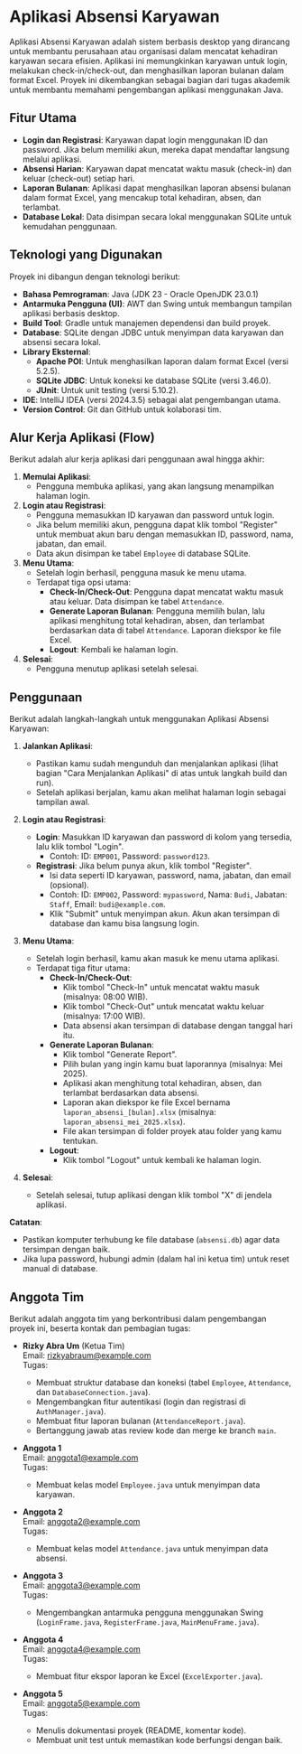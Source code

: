 # Aplikasi Absensi Karyawan

Aplikasi Absensi Karyawan adalah sistem berbasis desktop yang dirancang untuk membantu perusahaan atau organisasi dalam mencatat kehadiran karyawan secara efisien. Aplikasi ini memungkinkan karyawan untuk login, melakukan check-in/check-out, dan menghasilkan laporan bulanan dalam format Excel. Proyek ini dikembangkan sebagai bagian dari tugas akademik untuk membantu memahami pengembangan aplikasi menggunakan Java.

## **Fitur Utama**
- **Login dan Registrasi**: Karyawan dapat login menggunakan ID dan password. Jika belum memiliki akun, mereka dapat mendaftar langsung melalui aplikasi.
- **Absensi Harian**: Karyawan dapat mencatat waktu masuk (check-in) dan keluar (check-out) setiap hari.
- **Laporan Bulanan**: Aplikasi dapat menghasilkan laporan absensi bulanan dalam format Excel, yang mencakup total kehadiran, absen, dan terlambat.
- **Database Lokal**: Data disimpan secara lokal menggunakan SQLite untuk kemudahan penggunaan.

## **Teknologi yang Digunakan**
Proyek ini dibangun dengan teknologi berikut:
- **Bahasa Pemrograman**: Java (JDK 23 - Oracle OpenJDK 23.0.1)
- **Antarmuka Pengguna (UI)**: AWT dan Swing untuk membangun tampilan aplikasi berbasis desktop.
- **Build Tool**: Gradle untuk manajemen dependensi dan build proyek.
- **Database**: SQLite dengan JDBC untuk menyimpan data karyawan dan absensi secara lokal.
- **Library Eksternal**:
    - **Apache POI**: Untuk menghasilkan laporan dalam format Excel (versi 5.2.5).
    - **SQLite JDBC**: Untuk koneksi ke database SQLite (versi 3.46.0).
    - **JUnit**: Untuk unit testing (versi 5.10.2).
- **IDE**: IntelliJ IDEA (versi 2024.3.5) sebagai alat pengembangan utama.
- **Version Control**: Git dan GitHub untuk kolaborasi tim.

## **Alur Kerja Aplikasi (Flow)**
Berikut adalah alur kerja aplikasi dari penggunaan awal hingga akhir:
1. **Memulai Aplikasi**:
    - Pengguna membuka aplikasi, yang akan langsung menampilkan halaman login.
2. **Login atau Registrasi**:
    - Pengguna memasukkan ID karyawan dan password untuk login.
    - Jika belum memiliki akun, pengguna dapat klik tombol "Register" untuk membuat akun baru dengan memasukkan ID, password, nama, jabatan, dan email.
    - Data akun disimpan ke tabel `Employee` di database SQLite.
3. **Menu Utama**:
    - Setelah login berhasil, pengguna masuk ke menu utama.
    - Terdapat tiga opsi utama:
        - **Check-In/Check-Out**: Pengguna dapat mencatat waktu masuk atau keluar. Data disimpan ke tabel `Attendance`.
        - **Generate Laporan Bulanan**: Pengguna memilih bulan, lalu aplikasi menghitung total kehadiran, absen, dan terlambat berdasarkan data di tabel `Attendance`. Laporan diekspor ke file Excel.
        - **Logout**: Kembali ke halaman login.
4. **Selesai**:
    - Pengguna menutup aplikasi setelah selesai.

## **Penggunaan**
Berikut adalah langkah-langkah untuk menggunakan Aplikasi Absensi Karyawan:

1. **Jalankan Aplikasi**:
    - Pastikan kamu sudah mengunduh dan menjalankan aplikasi (lihat bagian "Cara Menjalankan Aplikasi" di atas untuk langkah build dan run).
    - Setelah aplikasi berjalan, kamu akan melihat halaman login sebagai tampilan awal.

2. **Login atau Registrasi**:
    - **Login**: Masukkan ID karyawan dan password di kolom yang tersedia, lalu klik tombol "Login".
        - Contoh: ID: `EMP001`, Password: `password123`.
    - **Registrasi**: Jika belum punya akun, klik tombol "Register".
        - Isi data seperti ID karyawan, password, nama, jabatan, dan email (opsional).
        - Contoh: ID: `EMP002`, Password: `mypassword`, Nama: `Budi`, Jabatan: `Staff`, Email: `budi@example.com`.
        - Klik "Submit" untuk menyimpan akun. Akun akan tersimpan di database dan kamu bisa langsung login.

3. **Menu Utama**:
    - Setelah login berhasil, kamu akan masuk ke menu utama aplikasi.
    - Terdapat tiga fitur utama:
        - **Check-In/Check-Out**:
            - Klik tombol "Check-In" untuk mencatat waktu masuk (misalnya: 08:00 WIB).
            - Klik tombol "Check-Out" untuk mencatat waktu keluar (misalnya: 17:00 WIB).
            - Data absensi akan tersimpan di database dengan tanggal hari itu.
        - **Generate Laporan Bulanan**:
            - Klik tombol "Generate Report".
            - Pilih bulan yang ingin kamu buat laporannya (misalnya: Mei 2025).
            - Aplikasi akan menghitung total kehadiran, absen, dan terlambat berdasarkan data absensi.
            - Laporan akan diekspor ke file Excel bernama `laporan_absensi_[bulan].xlsx` (misalnya: `laporan_absensi_mei_2025.xlsx`).
            - File akan tersimpan di folder proyek atau folder yang kamu tentukan.
        - **Logout**:
            - Klik tombol "Logout" untuk kembali ke halaman login.

4. **Selesai**:
    - Setelah selesai, tutup aplikasi dengan klik tombol "X" di jendela aplikasi.

**Catatan**:
- Pastikan komputer terhubung ke file database (`absensi.db`) agar data tersimpan dengan baik.
- Jika lupa password, hubungi admin (dalam hal ini ketua tim) untuk reset manual di database.

## **Anggota Tim**
Berikut adalah anggota tim yang berkontribusi dalam pengembangan proyek ini, beserta kontak dan pembagian tugas:

- **Rizky Abra Um** (Ketua Tim)  
  Email: rizkyabraum@example.com  
  Tugas:
    - Membuat struktur database dan koneksi (tabel `Employee`, `Attendance`, dan `DatabaseConnection.java`).
    - Mengembangkan fitur autentikasi (login dan registrasi di `AuthManager.java`).
    - Membuat fitur laporan bulanan (`AttendanceReport.java`).
    - Bertanggung jawab atas review kode dan merge ke branch `main`.

- **Anggota 1**  
  Email: anggota1@example.com  
  Tugas:
    - Membuat kelas model `Employee.java` untuk menyimpan data karyawan.

- **Anggota 2**  
  Email: anggota2@example.com  
  Tugas:
    - Membuat kelas model `Attendance.java` untuk menyimpan data absensi.

- **Anggota 3**  
  Email: anggota3@example.com  
  Tugas:
    - Mengembangkan antarmuka pengguna menggunakan Swing (`LoginFrame.java`, `RegisterFrame.java`, `MainMenuFrame.java`).

- **Anggota 4**  
  Email: anggota4@example.com  
  Tugas:
    - Membuat fitur ekspor laporan ke Excel (`ExcelExporter.java`).

- **Anggota 5**  
  Email: anggota5@example.com  
  Tugas:
    - Menulis dokumentasi proyek (README, komentar kode).
    - Membuat unit test untuk memastikan kode berfungsi dengan baik.